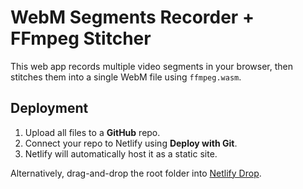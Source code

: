 # WebM Segments Recorder + FFmpeg Stitcher

This web app records multiple video segments in your browser,
then stitches them into a single WebM file using `ffmpeg.wasm`.

## Deployment

1. Upload all files to a **GitHub** repo.
2. Connect your repo to Netlify using **Deploy with Git**.
3. Netlify will automatically host it as a static site.

Alternatively, drag-and-drop the root folder into [Netlify Drop](https://app.netlify.com/drop).
